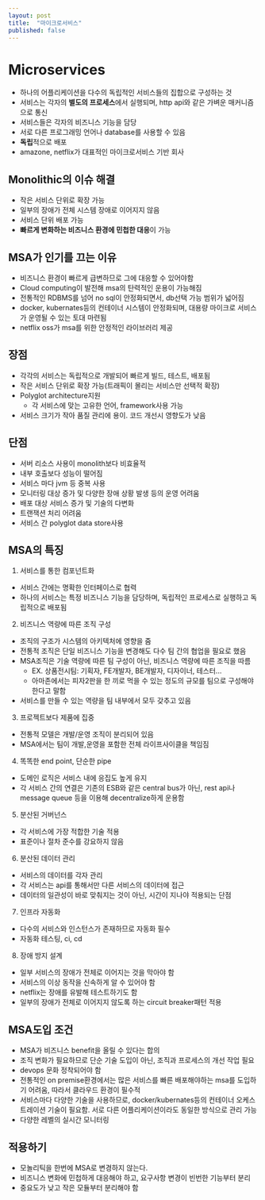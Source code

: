 ```yaml
---
layout: post
title:  "마이크로서비스"
published: false
---
```


# Microservices
- 하나의 어플리케이션을 다수의 독립적인 서비스들의 집합으로 구성하는 것
- 서비스는 각자의 **별도의 프로세스**에서 실행되며, http api와 같은 가벼운 매커니즘으로 통신
- 서비스들은 각자의 비즈니스 기능을 담당
- 서로 다른 프로그래밍 언어나 database를 사용할 수 있음
- **독립**적으로 배포
- amazone, netflix가 대표적인 마이크로서비스 기반 회사


## Monolithic의 이슈 해결
- 작은 서비스 단위로 확장 가능
- 일부의 장애가 전체 시스템 장애로 이어지지 않음
- 서비스 단위 배포 가능
- **빠르게 변화하는 비즈니스 환경에 민첩한 대응**이 가능


## MSA가 인기를 끄는 이유
- 비즈니스 환경이 빠르게 급변하므로 그에 대응할 수 있어야함
- Cloud computing이 발전해 msa의 탄력적인 운용이 가능해짐
- 전통적인 RDBMS를 넘어 no sql이 안정화되면서, db선택 가능 범위가 넓어짐
- docker, kubernates등의 컨테이너 시스템이 안정화되며,
대용량 마이크로 서비스가 운영될 수 있는 토대 마련됨
- netflix oss가 msa를 위한 안정적인 라이브러리 제공


## 장점
- 각각의 서비스는 독립적으로 개발되어 빠르게 빌드, 테스트, 배포됨
- 작은 서비스 단위로 확장 가능(트래픽이 몰리는 서비스만 선택적 확장)
- Polyglot architecture지원
  - 각 서비스에 맞는 고유한 언어, framework사용 가능
- 서비스 크기가 작아 품질 관리에 용이. 코드 개선시 영향도가 낮음


## 단점
- 서버 리소스 사용이 monolith보다 비효율적
- 내부 호출보다 성능이 떨어짐
- 서비스 마다 jvm 등 중복 사용
- 모니터링 대상 증가 및 다양한 장애 상황 발생 등의 운영 어려움
- 배포 대상 서비스 증가 및 기술의 다변화
- 트랜잭션 처리 어려움
- 서비스 간 polyglot data store사용


## MSA의 특징
1. 서비스를 통한 컴포넌트화
- 서비스 간에는 명확한 인터페이스로 협력
- 하나의 서비스는 특정 비즈니스 기능을 담당하며, 독립적인 프로세스로 실행하고 독립적으로 배포됨

2. 비즈니스 역량에 따른 조직 구성
- 조직의 구조가 시스템의 아키텍처에 영향을 줌
- 전통적 조직은 단일 비즈니스 기능을 변경해도 다수 팀 간의 협업을 필요로 했음
- MSA조직은 기술 역량에 따른 팀 구성이 아닌, 비즈니스 역량에 따른 조직을 따름
  - EX. 상품전시팀: 기획자, FE개발자, BE개발자, 디자이너, 테스터...
  - 아마존에서는 피자2판을 한 끼로 먹을 수 있는 정도의 규모를 팀으로 구성해야 한다고 말함
- 서비스를 만들 수 있는 역량을 팀 내부에서 모두 갖추고 있음

3. 프로젝트보다 제품에 집중
- 전통적 모델은 개발/운영 조직이 분리되어 있음
- MSA에서는 팀이 개발,운영을 포함한 전체 라이프사이클을 책임짐

4. 똑똑한 end point, 단순한 pipe
- 도메인 로직은 서비스 내에 응집도 높게 유지
- 각 서비스 간의 연결은 기존의 ESB와 같은 central bus가 아닌, 
rest api나 message queue 등을 이용해 decentralize하게 운용함

5. 분산된 거버넌스
- 각 서비스에 가장 적합한 기술 적용
- 표준이나 절차 준수를 강요하지 않음

6. 분산된 데이터 관리
- 서비스의 데이터를 각자 관리
- 각 서비스는 api를 통해서만 다른 서비스의 데이터에 접근
- 데이터의 일관성이 바로 맞춰지는 것이 아닌, 시간이 지나야 적용되는 단점

7. 인프라 자동화
- 다수의 서비스와 인스턴스가 존재하므로 자동화 필수
- 자동화 테스팅, ci, cd

8. 장애 방지 설계
- 일부 서비스의 장애가 전체로 이어지는 것을 막아야 함
- 서비스의 이상 동작을 신속하게 알 수 있어야 함
- netflix는 장애를 유발해 테스트하기도 함
- 일부의 장애가 전체로 이어지지 않도록 하는 circuit breaker패턴 적용


## MSA도입 조건
- MSA가 비즈니스 benefit을 올릴 수 있다는 합의
- 조직 변화가 필요하므로 단순 기술 도입이 아닌, 조직과 프로세스의 개선 작업 필요
- devops 문화 정착되어야 함
- 전통적인 on premise환경에서는 많은 서비스를 빠른 배포해야하는 msa를 도입하기 어려움,
따라서 클라우드 환경이 필수적
- 서비스마다 다양한 기술을 사용하므로, docker/kubernates등의 컨테이너 오케스트레이션 기술이 필요함.
  서로 다른 어플리케이션이라도 동일한 방식으로 관리 가능
- 다양한 레벨의 실시간 모니터링


## 적용하기
- 모놀리틱을 한번에 MSA로 변경하지 않는다.
- 비즈니스 변화에 민첩하게 대응해야 하고, 요구사항 변경이 빈번한 기능부터 분리
- 중요도가 낮고 작은 모듈부터 분리해야 함

